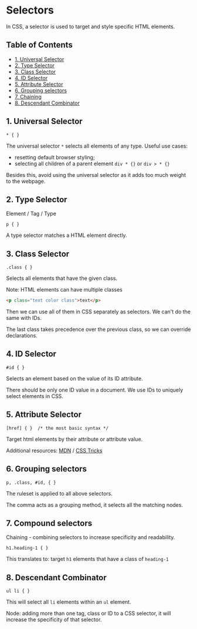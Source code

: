 # Selectors

In CSS, a selector is used to target and style specific HTML elements.

## Table of Contents

- [1. Universal Selector](#1-universal-selector)
- [2. Type Selector](#2-type-selector)
- [3. Class Selector](#3-class-selector)
- [4. ID Selector](#4-id-selector)
- [5. Attribute Selector](#5-attribute-selector)
- [6. Grouping selectors](#6-grouping-selectors)
- [7. Chaining](#7-chaining)
- [8. Descendant Combinator](#8-descendant-combinator)

## 1. Universal Selector

```
* { }
```

The universal selector `*` selects all elements of any type. Useful use cases:

- resetting default browser styling;
- selecting all children of a parent element `div * {}` or `div > * {}`

Besides this, avoid using the universal selector as it adds too much weight to the webpage.

## 2. Type Selector

Element / Tag / Type

```
p { }
```

A type selector matches a HTML element directly.

## 3. Class Selector

```
.class { }
```

Selects all elements that have the given class.

Note: HTML elements can have multiple classes

```html
<p class="text color class">text</p>
```

Then we can use all of them in CSS separately as selectors. We can't do the same with IDs.

The last class takes precedence over the previous class, so we can override declarations.

## 4. ID Selector

```
#id { }
```

Selects an element based on the value of its ID attribute.

There should be only one ID value in a document. We use IDs to uniquely select elements in CSS.

## 5. Attribute Selector

```
[href] { }  /* the most basic syntax */
```

Target html elements by their attribute or attribute value.

Additional resources: [MDN](https://developer.mozilla.org/en-US/docs/Web/CSS/Attribute_selectors) / [CSS Tricks](https://css-tricks.com/almanac/selectors/a/attribute/)

## 6. Grouping selectors

```
p, .class, #id, { }
```

The ruleset is applied to all above selectors.

The comma acts as a grouping method, it selects all the matching nodes.

## 7. Compound selectors

Chaining - combining selectors to increase specificity and readability.

```
h1.heading-1 { }
```

This translates to: target `h1` elements that have a class of `heading-1`

## 8. Descendant Combinator

```
ul li { }
```

This will select all `li` elements within an `ul` element.

Node: adding more than one tag, class or ID to a CSS selector, it will increase the specificity of that selector.
